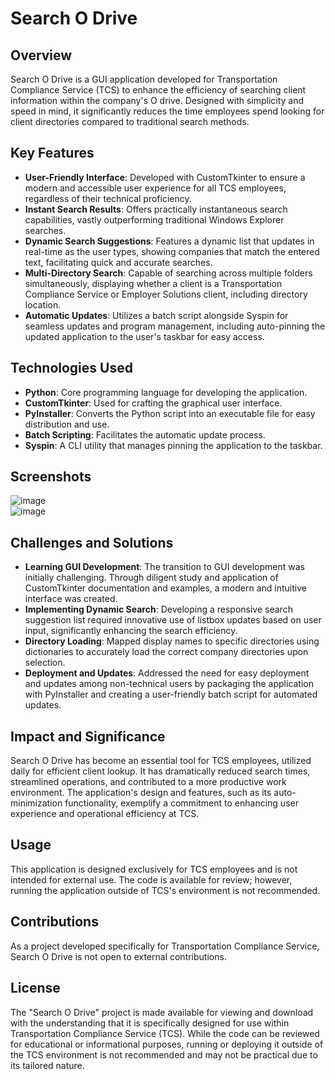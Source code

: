 # Search O Drive

## Overview
Search O Drive is a GUI application developed for Transportation Compliance Service (TCS) to enhance the efficiency of searching client information within the company's O drive. Designed with simplicity and speed in mind, it significantly reduces the time employees spend looking for client directories compared to traditional search methods.

## Key Features
- **User-Friendly Interface**: Developed with CustomTkinter to ensure a modern and accessible user experience for all TCS employees, regardless of their technical proficiency.
- **Instant Search Results**: Offers practically instantaneous search capabilities, vastly outperforming traditional Windows Explorer searches.
- **Dynamic Search Suggestions**: Features a dynamic list that updates in real-time as the user types, showing companies that match the entered text, facilitating quick and accurate searches.
- **Multi-Directory Search**: Capable of searching across multiple folders simultaneously, displaying whether a client is a Transportation Compliance Service or Employer Solutions client, including directory location.
- **Automatic Updates**: Utilizes a batch script alongside Syspin for seamless updates and program management, including auto-pinning the updated application to the user's taskbar for easy access.

## Technologies Used
- **Python**: Core programming language for developing the application.
- **CustomTkinter**: Used for crafting the graphical user interface.
- **PyInstaller**: Converts the Python script into an executable file for easy distribution and use.
- **Batch Scripting**: Facilitates the automatic update process.
- **Syspin**: A CLI utility that manages pinning the application to the taskbar.

## Screenshots
![image](https://github.com/chaseminert/search-o-drive/assets/155914646/8240dd60-215d-4d49-97a8-e12834155340)
<br>
![image](https://github.com/chaseminert/search-o-drive/assets/155914646/50336b6e-b60b-45f6-a700-5c69bbf97997)


## Challenges and Solutions
- **Learning GUI Development**: The transition to GUI development was initially challenging. Through diligent study and application of CustomTkinter documentation and examples, a modern and intuitive interface was created.
- **Implementing Dynamic Search**: Developing a responsive search suggestion list required innovative use of listbox updates based on user input, significantly enhancing the search efficiency.
- **Directory Loading**: Mapped display names to specific directories using dictionaries to accurately load the correct company directories upon selection.
- **Deployment and Updates**: Addressed the need for easy deployment and updates among non-technical users by packaging the application with PyInstaller and creating a user-friendly batch script for automated updates.

## Impact and Significance
Search O Drive has become an essential tool for TCS employees, utilized daily for efficient client lookup. It has dramatically reduced search times, streamlined operations, and contributed to a more productive work environment. The application's design and features, such as its auto-minimization functionality, exemplify a commitment to enhancing user experience and operational efficiency at TCS.

## Usage
This application is designed exclusively for TCS employees and is not intended for external use. The code is available for review; however, running the application outside of TCS's environment is not recommended.

## Contributions
As a project developed specifically for Transportation Compliance Service, Search O Drive is not open to external contributions.

## License
The "Search O Drive" project is made available for viewing and download with the understanding that it is specifically designed for use within Transportation Compliance Service (TCS). While the code can be reviewed for educational or informational purposes, running or deploying it outside of the TCS environment is not recommended and may not be practical due to its tailored nature.
